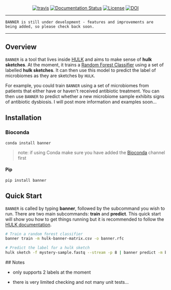 <div align="center">
    <a href="https://travis-ci.org/will-rowe/banner"><img src="https://travis-ci.org/will-rowe/banner.svg?branch=master" alt="travis"></a>
    <a href='http://hulk.readthedocs.io/en/latest/?badge=latest'><img src='https://readthedocs.org/projects/hulk/badge/?version=latest' alt='Documentation Status' /></a>
    <a href="https://github.com/will-rowe/banner/blob/master/LICENSE"><img src="https://img.shields.io/badge/license-MIT-orange.svg" alt="License"></a>
    <a href="https://zenodo.org/badge/latestdoi/144629592"><img src="https://zenodo.org/badge/144629592.svg" alt="DOI"></a>
</div>

***

```
BANNER is still under development - features and improvements are being added, so please check back soon.
```

***

## Overview

`BANNER` is a tool that lives inside [HULK](https://github.com/will-rowe/hulk) and aims to make sense of **hulk sketches**. At the moment, it trains a [Random Forest Classifier](http://scikit-learn.org/stable/modules/generated/sklearn.ensemble.RandomForestClassifier.html) using a set of labelled **hulk sketches**. It can then use this model to predict the label of microbiomes as they are sketches by ``HULK``.

For example, you could train `BANNER` using a set of microbiomes from patients that either have or haven't received antibiotic treatment. You can then use `BANNER` to predict whether a new microbiome sample exhibits signs of antibiotic dysbiosis. I will post more information and examples soon...

## Installation

### Bioconda

```
conda install banner
```

> note: if using Conda make sure you have added the [Bioconda](https://bioconda.github.io/) channel first

#### Pip

```
pip install banner
```

## Quick Start

`BANNER` is called by typing **banner**, followed by the subcommand you wish to run. There are two main subcommands: **train** and **predict**. This quick start will show you how to get things running but it is recommended to follow the [HULK documentation](http://hulk-documentation.readthedocs.io/en/latest/?badge=latest).

```bash
# Train a random forest classifier
banner train -m hulk-banner-matrix.csv -o banner.rfc

# Predict the label for a hulk sketch
hulk sketch -f mystery-sample.fastq --stream -p 8 | banner predict -m banner.rfc
```


## Notes

* only supports 2 labels at the moment

* there is very limited checking and not many unit tests...
